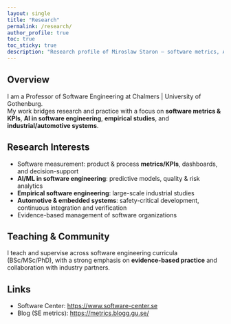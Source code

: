 ```yaml
---
layout: single
title: "Research"
permalink: /research/
author_profile: true
toc: true
toc_sticky: true
description: "Research profile of Miroslaw Staron — software metrics, AI in software engineering, empirical SE, and automotive systems."
---
```


## Overview
I am a Professor of Software Engineering at Chalmers | University of Gothenburg.  
My work bridges research and practice with a focus on **software metrics & KPIs**, **AI in software engineering**, **empirical studies**, and **industrial/automotive systems**.

## Research Interests
- Software measurement: product & process **metrics/KPIs**, dashboards, and decision-support  
- **AI/ML in software engineering**: predictive models, quality & risk analytics  
- **Empirical software engineering**: large-scale industrial studies  
- **Automotive & embedded systems**: safety-critical development, continuous integration and verification  
- Evidence-based management of software organizations

## Teaching & Community
I teach and supervise across software engineering curricula (BSc/MSc/PhD), with a strong emphasis on **evidence-based practice** and collaboration with industry partners.

## Links
- Software Center: <https://www.software-center.se>
- Blog (SE metrics): <https://metrics.blogg.gu.se/>  
